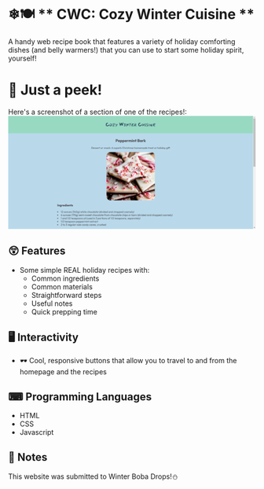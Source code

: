 # ❄🍽 ** CWC: Cozy Winter Cuisine **
A handy web recipe book that features a variety of holiday comforting dishes (and belly warmers!) that you can use to start some holiday spirit, yourself!
# 👀 Just a peek!
Here's a screenshot of a section of one of the recipes!:
![A screenshot of the Peppermint Bark recipe I included in my website!](image.png)
## 😲 Features
- Some simple REAL holiday recipes with:
  - Common ingredients
  - Common materials
  - Straightforward steps
  - Useful notes
  - Quick prepping time
## 🖥 Interactivity
- 🕶 Cool, responsive buttons that allow you to travel to and from the homepage and the recipes
## ⌨ Programming Languages
- HTML
- CSS
- Javascript
## 📝 Notes
This website was submitted to Winter Boba Drops!⛄